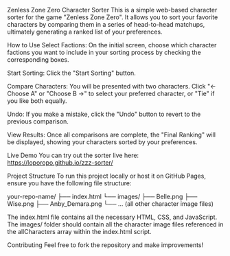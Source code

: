 Zenless Zone Zero Character Sorter
This is a simple web-based character sorter for the game "Zenless Zone Zero". It allows you to sort your favorite characters by comparing them in a series of head-to-head matchups, ultimately generating a ranked list of your preferences.

How to Use
Select Factions: On the initial screen, choose which character factions you want to include in your sorting process by checking the corresponding boxes.

Start Sorting: Click the "Start Sorting" button.

Compare Characters: You will be presented with two characters. Click "← Choose A" or "Choose B →" to select your preferred character, or "Tie" if you like both equally.

Undo: If you make a mistake, click the "Undo" button to revert to the previous comparison.

View Results: Once all comparisons are complete, the "Final Ranking" will be displayed, showing your characters sorted by your preferences.

Live Demo
You can try out the sorter live here:
https://loporopo.github.io/zzz-sorter/

Project Structure
To run this project locally or host it on GitHub Pages, ensure you have the following file structure:

your-repo-name/
├── index.html
└── images/
    ├── Belle.png
    ├── Wise.png
    ├── Anby_Demara.png
    └── ... (all other character image files)

The index.html file contains all the necessary HTML, CSS, and JavaScript. The images/ folder should contain all the character image files referenced in the allCharacters array within the index.html script.

Contributing
Feel free to fork the repository and make improvements!
